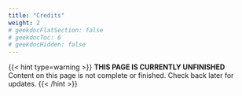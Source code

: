 ```yaml
---
title: "Credits"
weight: 2
# geekdocFlatSection: false
# geekdocToc: 6
# geekdocHidden: false
---
```


{{< hint type=warning >}}
**THIS PAGE IS CURRENTLY UNFINISHED**  
Content on this page is not complete or finished. Check back later for updates.
{{< /hint >}}
